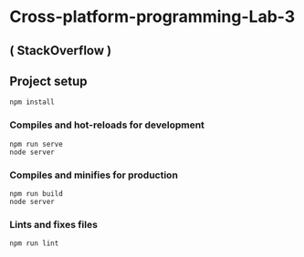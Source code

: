 # Cross-platform-programming-Lab-3
## ( StackOverflow )

## Project setup
```
npm install
```

### Compiles and hot-reloads for development
```
npm run serve
node server
```

### Compiles and minifies for production
```
npm run build
node server
```

### Lints and fixes files
```
npm run lint
```
